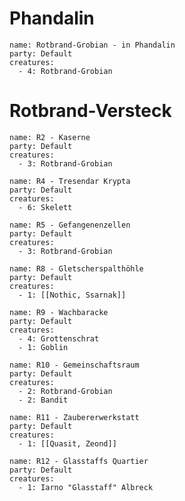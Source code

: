 # Phandalin

```encounter
name: Rotbrand-Grobian - in Phandalin
party: Default
creatures:
  - 4: Rotbrand-Grobian
```

# Rotbrand-Versteck

```encounter
name: R2 - Kaserne
party: Default
creatures:
  - 3: Rotbrand-Grobian
```

```encounter
name: R4 - Tresendar Krypta
party: Default
creatures:
  - 6: Skelett
```

```encounter
name: R5 - Gefangenenzellen
party: Default
creatures:
  - 3: Rotbrand-Grobian
```

```encounter
name: R8 - Gletscherspalthöhle
party: Default
creatures:
  - 1: [[Nothic, Ssarnak]]
```

```encounter
name: R9 - Wachbaracke
party: Default
creatures:
  - 4: Grottenschrat
  - 1: Goblin
```

```encounter
name: R10 - Gemeinschaftsraum
party: Default
creatures:
  - 2: Rotbrand-Grobian
  - 2: Bandit
```

```encounter
name: R11 - Zaubererwerkstatt
party: Default
creatures:
  - 1: [[Quasit, Zeond]]
```

```encounter
name: R12 - Glasstaffs Quartier
party: Default
creatures:
  - 1: Iarno "Glasstaff" Albreck
```